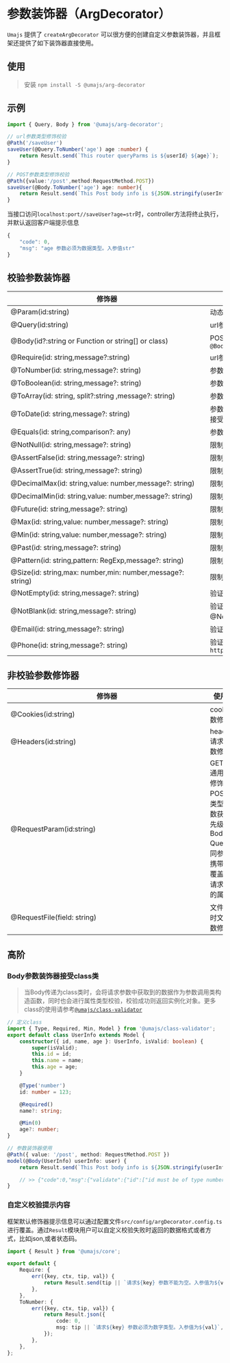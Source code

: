 # 参数装饰器（ArgDecorator）

`Umajs` 提供了 `createArgDecorator` 可以很方便的创建自定义参数装饰器，并且框架还提供了如下装饰器直接使用。

## 使用

> 安装 `npm install -S @umajs/arg-decorator`

## 示例

```ts
import { Query, Body } from '@umajs/arg-decorator';

// url参数类型修饰校验
@Path('/saveUser')
saveUser(@Query.ToNumber('age') age :number) {
    return Result.send(`This router queryParms is ${userId} ${age}`);
}

// POST参数类型修饰校验
@Path({value:'/post',method:RequestMethod.POST})
saveUser(@Body.ToNumber('age') age: number){
    return Result.send(`This Post body info is ${JSON.stringify(userInfo)}`);
}
```

当接口访问`localhost:port//saveUser?age=str`时，controller方法将终止执行，并默认返回客户端提示信息

```js
{
    "code": 0,
    "msg": "age 参数必须为数据类型。入参值str"
}
```

## 校验参数装饰器

|  <div style="width:450px">修饰器</div> | <div style="width:200px">使用说明</div> |
---|---
@Param(id:string) | 动态路由参数修饰
@Query(id:string) | url参数修饰器
@Body(id?:string or Function or string[] or class) | POST请求参数修饰器 `@Body() body:class`  or `@Body('id') id:any` or  `@Body(['name','age']) user: {name:any,age:any}`
@Require(id: string,message?:string) | url参数修饰并做必填校验
@ToNumber(id: string,message?: string) | 参数修饰并类型转换为number类型  类型转换失败则会终止函数执行并返回提示内容
@ToBoolean(id: string,message?: string) |参数修饰并类型转换布尔类型 类型转换失败则会终止函数执行并返回提示内容
@ToArray(id: string, split?:string ,message?: string) |参数修饰并类型转换数组 类型转换失败则会终止函数执行并返回提示内容
@ToDate(id: string,message?: string) | 参数修饰并类型转换为date类型  类型转换失败则会终止函数执行并返回提示内容 备注：参数接受如果为数字也会按照时间强制转换为时间格式。
@Equals(id: string,comparison?: any) | 参数修饰并做值对比校验
@NotNull(id: string,message?: string) | 限制必须不为null
@AssertFalse(id: string,message?: string) | 限制必须为false
@AssertTrue(id: string,message?: string) | 限制必须为true
@DecimalMax(id: string,value: number,message?: string) | 限制必须为一个不大于指定值的数字
@DecimalMin(id: string,value: number,message?: string) | 限制必须为一个不小于指定值的数字
@Future(id: string,message?: string) | 限制必须是一个将来的日期
@Max(id: string,value: number,message?: string) | 限制必须为一个不大于指定值的数字
@Min(id: string,value: number,message?: string) | 限制必须为一个不小于指定值的数字
@Past(id: string,message?: string) | 限制必须是一个过去的日期
@Pattern(id: string,pattern: RegExp,message?: string) | 限制必须符合指定的正则表达式
@Size(id: string,max: number,min: number,message?: string) | 限制字符长度必须在min到max之间
@NotEmpty(id: string,message?: string) | 验证注解的元素值不为null且不为空（字符串长度不为0、集合大小不为0）
@NotBlank(id: string,message?: string) | 验证注解的元素值不为空（不为null、去除首位空格后长度为0），不同于@NotEmpty，@NotBlank只应用于字符串且在比较时会去除字符串的空格
@Email(id: string,message?: string) | 验证注解的元素值是Email
@Phone(id: string,message?: string) | 验证元素值是手机号 具体格式参考`https://github.com/validatorjs/validator.js/blob/master/src/lib/isMobilePhone.js`

## 非校验参数修饰器

| <div style="width:450px">修饰器</div>                      | 使用说明                                                                                                               |
| --------------------------- | ---------------------------------------------------------------------------------------------------------------------- |
| @Cookies(id:string)         | cookies 参数修饰器                                                                                                     |
| @Headers(id:string)         | headers 请求头参数修饰器                                                                                               |
| @RequestParam(id:string)    | GET/POST 通用参数修饰器，POST 请求类型时参数获取优先级为：Body < Query 相同参数 url 携带参数覆盖 body 请求体中的属性值 |
| @RequestFile(field: string) | 文件上传时文件参数修饰器                                                                                               |

## 高阶

### Body参数装饰器接受class类

> 当Body传递为class类时，会将请求参数中获取到的数据作为参数调用类构造函数，同时也会进行属性类型校验，校验成功则返回实例化对象。更多class的使用请参考[`@umajs/class-validator`](https://github.com/Umajs/class-validator)

```ts
// 定义class
import { Type, Required, Min, Model } from '@umajs/class-validator';
export default class UserInfo extends Model {
    constructor({ id, name, age }: UserInfo, isValid: boolean) {
        super(isValid);
        this.id = id;
        this.name = name;
        this.age = age;
    }

    @Type('number')
    id: number = 123;

    @Required()
    name?: string;

    @Min(0)
    age?: number;
}

// 参数装饰器使用
@Path({ value: '/post', method: RequestMethod.POST })
model(@Body(UserInfo) userInfo: user) {
    return Result.send(`This Post body info is ${JSON.stringify(userInfo)}`);

    // >> {"code":0,"msg":{"validate":{"id":["id must be of type number."],"name":["name is required."],"age":["age must be greater than 0."]},"parms":{"id":"1","age":-10}}}
}

```

### 自定义校验提示内容

框架默认修饰器提示信息可以通过配置文件`src/config/argDecorator.config.ts`进行覆盖。通过`Result`模块用户可以自定义校验失败时返回的数据格式或者方式，比如json,或者状态码。

```ts
import { Result } from '@umajs/core';

export default {
    Require: {
        err({key, ctx, tip, val}) {
            return Result.send(tip || `请求${key} 参数不能为空。入参值为${val}`,403);
        },
    },
    ToNumber: {
        err({key, ctx, tip, val}) {
            return Result.json({
                code: 0,
                msg: tip || `请求${key} 参数必须为数字类型。入参值为${val}`,
            });
        },
    },
};

```
